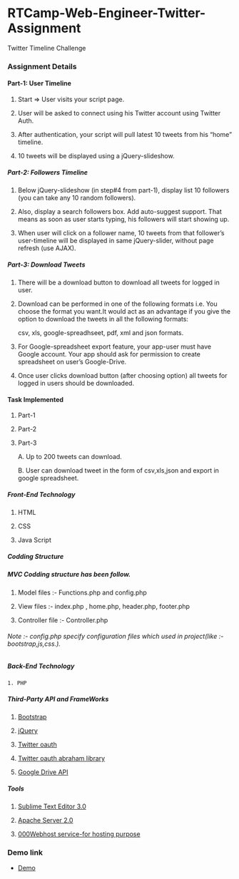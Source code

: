 # RTCamp-Web-Engineer-Twitter-Assignment
Twitter Timeline Challenge

### 	Assignment Details

#### 	Part-1: User Timeline
1. Start => User visits your script page.

2. User will be asked to connect using his Twitter account using Twitter Auth.

3. After authentication, your script will pull latest 10 tweets from his “home” timeline.

4. 10 tweets will be displayed using a jQuery-slideshow.


##### 	Part-2: Followers Timeline
1. Below jQuery-slideshow (in step#4 from part-1), display list 10 followers (you can take any 10 random followers).

2. Also, display a search followers box. Add auto-suggest support. That means as soon as user starts typing, his followers will start showing up.

3. When user will click on a follower name, 10 tweets from that follower’s user-timeline will be displayed in same jQuery-slider, without page refresh (use AJAX).



##### 	Part-3: Download Tweets
1. There will be a download button to download all tweets for logged in user.

2. Download can be performed in one of the following formats i.e. You choose the format you want.It would act as an advantage if you give the option to download the tweets in all the following formats:

	csv, xls, google-spreadhseet, pdf, xml and json formats.

3. For Google-spreadsheet export feature, your app-user must have Google account. Your app should ask for permission to create spreadsheet on user’s Google-Drive.

4. Once user clicks download button (after choosing option) all tweets for logged in users should be downloaded.


####	Task Implemented

1. Part-1 

2. Part-2

3. Part-3
	
	A. Up to 200 tweets can download.

	B. User can download tweet in the form of csv,xls,json and export in google spreadsheet.
	
#####	Front-End Technology

1. HTML

2. CSS

3. Java Script

#####	Codding Structure

##### MVC Codding structure has been follow.

1. Model files :- Functions.php and config.php

2. View files :- index.php , home.php, header.php, footer.php 

3. Controller file :- Controller.php

###### Note :- config.php specify configuration files which used in project(like :- bootstrap,js,css.).

##### 	Back-End Technology
	1. PHP

##### 	Third-Party API and FrameWorks

1. [Bootstrap](http://getbootstrap.com/)

2. [jQuery](https://jquery.com/)

3. [Twitter oauth](https://dev.twitter.com/oauth)

4. [Twitter oauth abraham library](https://github.com/abraham/twitteroauth)

5. [Google Drive API](https://developers.google.com/drive/v3/web/quickstart/php)

##### 	Tools

1. [Sublime Text Editor 3.0](https://www.sublimetext.com/)

2. [Apache Server 2.0](https://httpd.apache.org/download.cgi)

3. [000Webhost service-for hosting purpose](https://www.000webhost.com/)


### Demo link
* [Demo](https://rtdemo.000webhostapp.com/)
